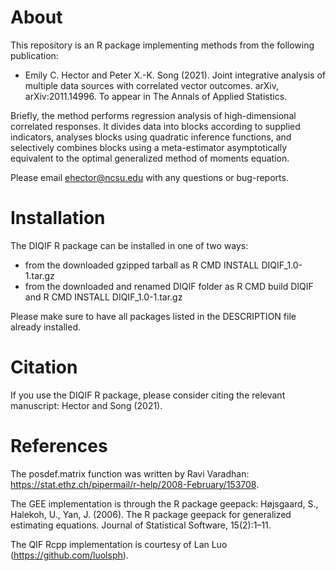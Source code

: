 # About

This repository is an R package implementing methods from the following publication:
- Emily C. Hector and Peter X.-K. Song (2021). Joint integrative analysis of multiple data sources with correlated vector outcomes. arXiv, arXiv:2011.14996. To appear in The Annals of Applied Statistics.

Briefly, the method performs regression analysis of high-dimensional correlated responses. It divides data into blocks according to supplied indicators, 
analyses blocks using quadratic inference functions, and selectively combines blocks using a meta-estimator asymptotically equivalent to the optimal generalized method of moments equation.

Please email ehector@ncsu.edu with any questions or bug-reports.

# Installation

The DIQIF R package can be installed in one of two ways:
- from the downloaded gzipped tarball as R CMD INSTALL DIQIF_1.0-1.tar.gz
- from the downloaded and renamed DIQIF folder as R CMD build DIQIF and R CMD INSTALL DIQIF_1.0-1.tar.gz

Please make sure to have all packages listed in the DESCRIPTION file already installed.

# Citation

If you use the DIQIF R package, please consider citing the relevant manuscript: Hector and Song (2021).

# References

The posdef.matrix function was written by Ravi Varadhan: https://stat.ethz.ch/pipermail/r-help/2008-February/153708.

The GEE implementation is through the R package geepack: Højsgaard, S., Halekoh, U., Yan, J. (2006). The R package geepack for generalized estimating equations. Journal of Statistical Software, 15(2):1–11.

The QIF Rcpp implementation is courtesy of Lan Luo (https://github.com/luolsph). 
